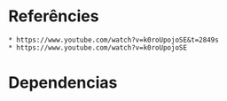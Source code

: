 # Referêncies
    * https://www.youtube.com/watch?v=k0roUpojoSE&t=2849s
    * https://www.youtube.com/watch?v=k0roUpojoSE
# Dependencias